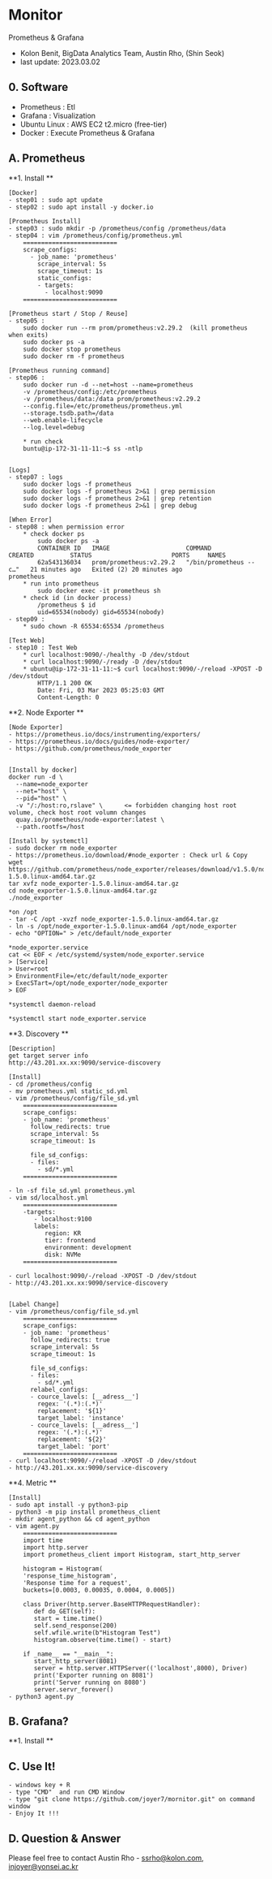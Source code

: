 # Monitor
Prometheus & Grafana
- Kolon Benit, BigData Analytics Team, Austin Rho, (Shin Seok)
- last update: 2023.03.02

## 0. Software
- Prometheus : Etl
- Grafana : Visualization
- Ubuntu Linux : AWS EC2 t2.micro (free-tier)
- Docker : Execute Prometheus & Grafana


## A. Prometheus

**1. Install **

	[Docker]
    - step01 : sudo apt update
	- step02 : sudo apt install -y docker.io
	
	[Prometheus Install]
    - step03 : sudo mkdir -p /prometheus/config /prometheus/data
    - step04 : vim /prometheus/config/prometheus.yml
	    ==========================
		scrape_configs:
		  - job_name: 'prometheus'
		    scrape_interval: 5s
		    scrape_timeout: 1s
		    static_configs:
		    - targets:
		      - localhost:9090
	    ==========================
	
	[Prometheus start / Stop / Reuse]
	- step05 :
	    sudo docker run --rm prom/prometheus:v2.29.2  (kill prometheus when exits) 
		sudo docker ps -a
		sudo docker stop prometheus
		sudo docker rm -f prometheus
	
	[Prometheus running command]
	- step06 : 
		sudo docker run -d --net=host --name=prometheus 
		-v /prometheus/config:/etc/prometheus
		-v /prometheus/data:/data prom/prometheus:v2.29.2
		--config.file=/etc/prometheus/prometheus.yml
		--storage.tsdb.path=/data
		--web.enable-lifecycle
		--log.level=debug
		
		* run check
		buntu@ip-172-31-11-11:~$ ss -ntlp
		

	[Logs]
	- step07 : logs
		sudo docker logs -f prometheus
		sudo docker logs -f prometheus 2>&1 | grep permission
		sudo docker logs -f prometheus 2>&1 | grep retention
		sudo docker logs -f prometheus 2>&1 | grep debug
	
	[When Error]	
	- step08 : when permission error
		* check docker ps 
			sudo docker ps -a
			CONTAINER ID   IMAGE                     COMMAND                  CREATED          STATUS                      PORTS     NAMES
			62a543136034   prom/prometheus:v2.29.2   "/bin/prometheus --c…"   21 minutes ago   Exited (2) 20 minutes ago             prometheus
		* run into prometheus
			sudo docker exec -it prometheus sh
		* check id (in docker process)
			/prometheus $ id
			uid=65534(nobody) gid=65534(nobody)
	- step09 : 
		* sudo chown -R 65534:65534 /prometheus
		
	[Test Web]
	- step10 : Test Web
		* curl localhost:9090/-/healthy -D /dev/stdout
		* curl localhost:9090/-/ready -D /dev/stdout
		* ubuntu@ip-172-31-11-11:~$ curl localhost:9090/-/reload -XPOST -D /dev/stdout
			HTTP/1.1 200 OK
			Date: Fri, 03 Mar 2023 05:25:03 GMT
			Content-Length: 0	


**2. Node Exporter **

	[Node Exporter]
	- https://prometheus.io/docs/instrumenting/exporters/
	- https://prometheus.io/docs/guides/node-exporter/
	- https://github.com/prometheus/node_exporter
	

	[Install by docker]
	docker run -d \
	  --name=node_exporter
	  --net="host" \
	  --pid="host" \
	  -v "/:/host:ro,rslave" \      <= forbidden changing host root volume, check host root volumn changes
	  quay.io/prometheus/node-exporter:latest \
	  --path.rootfs=/host
	
	[Install by systemctl]
	- sudo docker rm node_exporter
	- https://prometheus.io/download/#node_exporter : Check url & Copy
	wget https://github.com/prometheus/node_exporter/releases/download/v1.5.0/node_exporter-1.5.0.linux-amd64.tar.gz
	tar xvfz node_exporter-1.5.0.linux-amd64.tar.gz
	cd node_exporter-1.5.0.linux-amd64.tar.gz
	./node_exporter
	
	*on /opt
	- tar -C /opt -xvzf node_exporter-1.5.0.linux-amd64.tar.gz
	- ln -s /opt/node_exporter-1.5.0.linux-amd64 /opt/node_exporter
	- echo "OPTION=" > /etc/default/node_exporter
	
	*node_exporter.service
	cat << EOF < /etc/systemd/system/node_exporter.service
	> [Service]
	> User=root
	> EnvironmentFile=/etc/default/node_exporter
	> ExecSTart=/opt/node_exporter/node_exporter
	> EOF
	
	*systemctl daemon-reload
	
	*systemctl start node_exporter.service
	
	
**3. Discovery **

	[Description]
	get target server info
	http://43.201.xx.xx:9090/service-discovery
	
	[Install]
	- cd /prometheus/config
	- mv prometheus.yml static_sd.yml
	- vim /prometheus/config/file_sd.yml
	    ==========================
		scrape_configs:
	    - job_name: 'prometheus'
	      follow_redirects: true
	      scrape_interval: 5s
	      scrape_timeout: 1s
		
	      file_sd_configs:
	      - files:
	        - sd/*.yml
	    ==========================
		
	- ln -sf file_sd.yml prometheus.yml
	- vim sd/localhost.yml
	    ==========================
	    -targets:
	       - localhost:9100
	       labels:
	          region: KR
	          tier: frontend
	          environment: development
	          disk: NVMe
	    ==========================
		
	- curl localhost:9090/-/reload -XPOST -D /dev/stdout
	- http://43.201.xx.xx:9090/service-discovery


	[Label Change]
	- vim /prometheus/config/file_sd.yml
	    ==========================
		scrape_configs:
	    - job_name: 'prometheus'
	      follow_redirects: true
	      scrape_interval: 5s
	      scrape_timeout: 1s
		
	      file_sd_configs:
	      - files:
	        - sd/*.yml
	      relabel_configs:
	      - cource_lavels: [__adress__']
	        regex: '(.*):(.*)'
	        replacement: '${1}'
	        target_label: 'instance'
	      - cource_lavels: [__adress__']
	        regex: '(.*):(.*)'
	        replacement: '${2}'
	        target_label: 'port'
	    ==========================
	- curl localhost:9090/-/reload -XPOST -D /dev/stdout
	- http://43.201.xx.xx:9090/service-discovery
	
**4. Metric **
	
	[Install]
	- sudo apt install -y python3-pip
	- python3 -m pip install prometheus_client
	- mkdir agent_python && cd agent_python
	- vim agent.py
	    ==========================
	    import time
		import http.server
		import prometheus_client import Histogram, start_http_server
		
		histogram = Histogram(
		'response_time_histogram',
		'Response time for a request',
		buckets=[0.0003, 0.00035, 0.0004, 0.0005])
	
		class Driver(http.server.BaseHTTPRequestHandler):
		   def do_GET(self):
		   start = time.time()
		   self.send_response(200)
		   self.wfile.write(b"Histogram Test")
		   histogram.observe(time.time() - start)
		
		if _name__ == "__main__":
		   start_http_server(8081)
		   server = http.server.HTTPServer(('localhost',8000), Driver)
		   print('Exporter running on 8081')
		   print('Server running on 8080')
		   server.servr_forever()
	- python3 agent.py
	

## B. Grafana?

**1. Install **




## C. Use It!
    - windows key + R
    - type "CMD"  and run CMD Window
    - type "git clone https://github.com/joyer7/mornitor.git" on command window
    - Enjoy It !!!
    

## D. Question & Answer
Please feel free to contact Austin Rho 
    - ssrho@kolon.com, injoyer@yonsei.ac.kr
	
	